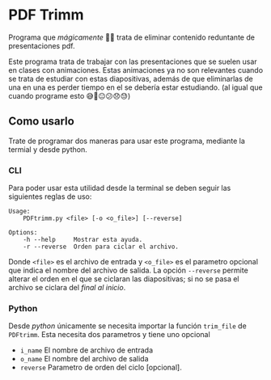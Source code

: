 # PDF Trimm

Programa que _mágicamente_ 🧙‍♂️ trata de eliminar contenido reduntante de presentaciones pdf.

Este programa trata de trabajar con las presentaciones que se suelen usar en clases con animaciones. Estas animaciones ya no son relevantes cuando se trata de estudiar con estas diapositivas, además de que eliminarlas de una en una es perder tiempo en el se debería estar estudiando. (al igual que cuando programe esto 😅🙂😐😕😞😓)



## Como usarlo

Trate de programar dos maneras para usar este programa, mediante la termial y desde python.

### CLI

Para poder usar esta utilidad desde la terminal se deben seguir las siguientes reglas de uso:
```
Usage:
    PDFtrimm.py <file> [-o <o_file>] [--reverse]

Options:
    -h --help     Mostrar esta ayuda.
    -r --reverse  Orden para ciclar el archivo.
```

Donde `<file>` es el archivo de entrada y `<o_file>`  es el parametro opcional que indica el nombre del archivo de salida. La opción `--reverse` permite alterar el orden en el que se ciclaran las diapositivas; si no se pasa el archivo se ciclara del _final al inicio_.

### Python

Desde _python_ únicamente se necesita importar la función `trim_file` de `PDFtrimm`. Esta necesita dos parametros y tiene uno opcional
 - `i_name` El nombre de archivo de entrada
 - `o_name` El nombre del archivo de salida
 - `reverse` Parametro de orden del ciclo [opcional].
